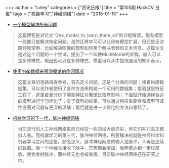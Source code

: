+++
author = "cvley"
categories = ["资讯日报"]
title = "第105期 HackCV 日报"
tags = ["机器学习","神经网络"]
date = "2018-01-15"
+++

- [一个模型解决所有问题](https://blog.acolyer.org/2018/01/12/one-model-to-learn-them-all/?from=hackcv&hmsr=hackcv.com&utm_medium=hackcv.com&utm_source=hackcv.com)

> 这篇博客是对论文“One_model_to_learn_them_all”的详细解读。现有模型一般都只能解决特定问题，虽然迁移学习可以让现有模型扩展，但还是无法跨领域使用，比如解决图像的模型如何用于解决音频和文本信息。这篇论文是对这个问题的一个尝试，提出了一个叫做MultiModel的架构，输入可以是多种样式，输出也可以是多种样式，模型可以从中提取通用的知识表示。

- [使用Yelp数据来预测餐馆的倒闭情况](https://towardsdatascience.com/using-yelp-data-to-predict-restaurant-closure-8aafa4f72ad6?from=hackcv&hmsr=hackcv.com&utm_medium=hackcv.com&utm_source=hackcv.com)

> 这篇文章的思路值得参考，首先定义问题，这是个分类的问题；接着构建数据集，可以说作者使用了各种方法来构建一个可用的数据集；接着就是特征工程了，这里着重分析了哪些特征对餐馆比较有影响；下面就开始选择合适的模型进行学习优化了；有了模型的结果，可以通过特征重要性和模型可译性方面对问题有更深的理解；最后就是进一步优化的方法和思路了。

- [机器学习的下一代，脉冲神经网络](https://towardsdatascience.com/spiking-neural-networks-the-next-generation-of-machine-learning-84e167f4eb2b?from=hackcv&hmsr=hackcv.com&utm_medium=hackcv.com&utm_source=hackcv.com)

> 当前流行的人工神经网络虽然已经在一些领域大放异彩，但它们并非真正模拟人脑。而机器学习的第三代，脉冲神经网络，所要解决的就是神经科学和机器学习之间的连接。顾名思义，脉冲神经网络的输入是脉冲，不再是连续的数值。当一个神经元接收了脉冲，其势能会增加，当势能达到一定程度后，就会发射脉冲，而神经元也会被重置。目前脉冲神经网络还在研究之中。

